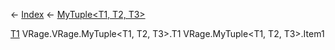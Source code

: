 ← [Index](Api-Index) ← [MyTuple<T1, T2, T3>](VRage.MyTuple`3)

[T1]() VRage.VRage.MyTuple<T1, T2, T3>.T1 VRage.MyTuple<T1, T2, T3>.Item1